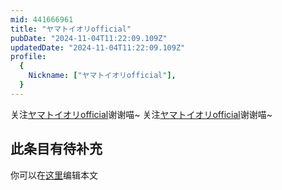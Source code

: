 ```yaml
---
mid: 441666961
title: "ヤマトイオリofficial"
pubDate: "2024-11-04T11:22:09.109Z"
updatedDate: "2024-11-04T11:22:09.109Z"
profile:
  {
    Nickname: ["ヤマトイオリofficial"],
  }
---
```


关注[ヤマトイオリofficial](https://space.bilibili.com/441666961)谢谢喵~ 关注[ヤマトイオリofficial](https://space.bilibili.com/441666961)谢谢喵~

## 此条目有待补充
你可以在[这里](https://github.com/Yuhanawa/VTuber.ICU-Content/edit/master/v/ヤマトイオリofficial/index.md)编辑本文
